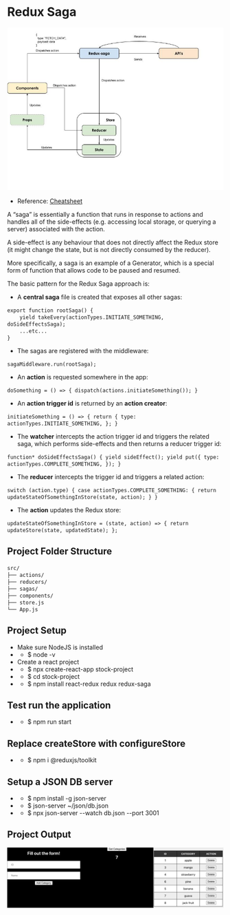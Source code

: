 # Redux Saga
<img src="./assets/redux-saga.jpg" />


* Reference: <a href="https://oclipa.github.io/reactjs-cheat-sheet/">Cheatsheet</a>

<p>A “saga” is essentially a function that runs in response to actions and handles all of the side-effects (e.g. accessing local storage, or querying a server) associated with the action.</p>

<p>A side-effect is any behaviour that does not directly affect the Redux store (it might change the state, but is not directly consumed by the reducer).</p>
<p>More specifically, a saga is an example of a Generator, which is a special form of function that allows code to be paused and resumed.</p>

<p>The basic pattern for the Redux Saga approach is:</p>

* A **central saga** file is created that exposes all other sagas:

```
export function rootSaga() { 
    yield takeEvery(actionTypes.INITIATE_SOMETHING, doSideEffectsSaga); 
    ...etc... 
}
```
* The sagas are registered with the middleware:
```
sagaMiddleware.run(rootSaga);
```
* An **action** is requested somewhere in the app:
```
doSomething = () => { dispatch(actions.initiateSomething()); }
```
* An **action trigger id** is returned by an **action creator**:
```
initiateSomething = () => { return { type: actionTypes.INITIATE_SOMETHING, }; }
```
* The **watcher** intercepts the action trigger id and triggers the related saga, which performs side-effects and then returns a reducer trigger id:
```
function* doSideEffectsSaga() { yield sideEffect(); yield put({ type: actionTypes.COMPLETE_SOMETHING, }); }
```
* The **reducer** intercepts the trigger id and triggers a related action:
```
switch (action.type) { case actionTypes.COMPLETE_SOMETHING: { return updateStateOfSomethingInStore(state, action); } }
```
* The **action** updates the Redux store:
```
updateStateOfSomethingInStore = (state, action) => { return updateStore(state, updatedState); };
```

## Project Folder Structure
```
src/
├── actions/
├── reducers/
├── sagas/
├── components/
├── store.js
└── App.js
```

## Project Setup
* Make sure NodeJS is installed 
* * $ node -v
* Create a react project
* * $ npx create-react-app stock-project
* * $ cd stock-project
* * $ npm install react-redux redux redux-saga

## Test run the application
* * $ npm run start

## Replace createStore with configureStore
* * $ npm i @reduxjs/toolkit

## Setup a JSON DB server
* * $ npm install -g json-server
* * $ json-server ~/json/db.json
* * $ npx json-server --watch db.json --port 3001

## Project Output
<img src="./assets/Project-Saga-Output.png" title="Project output" />
